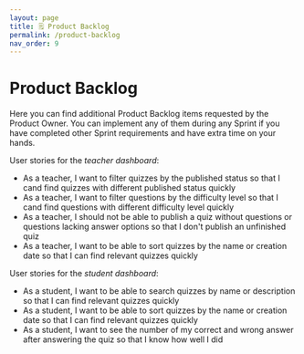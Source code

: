 ```yaml
---
layout: page
title: 🗒️ Product Backlog
permalink: /product-backlog
nav_order: 9
---
```


# Product Backlog

Here you can find additional Product Backlog items requested by the Product Owner. You can implement any of them during any Sprint if you have completed other Sprint requirements and have extra time on your hands.

User stories for the _teacher dashboard_:

- As a teacher, I want to filter quizzes by the published status so that I cand find quizzes with different published status quickly
- As a teacher, I want to filter questions by the difficulty level so that I cand find questions with different difficulty level quickly
- As a teacher, I should not be able to publish a quiz without questions or questions lacking answer options so that I don't publish an unfinished quiz
- As a teacher, I want to be able to sort quizzes by the name or creation date so that I can find relevant quizzes quickly

User stories for the _student dashboard_:

- As a student, I want to be able to search quizzes by name or description so that I can find relevant quizzes quickly
- As a student, I want to be able to sort quizzes by the name or creation date so that I can find relevant quizzes quickly
- As a student, I want to see the number of my correct and wrong answer after answering the quiz so that I know how well I did 

